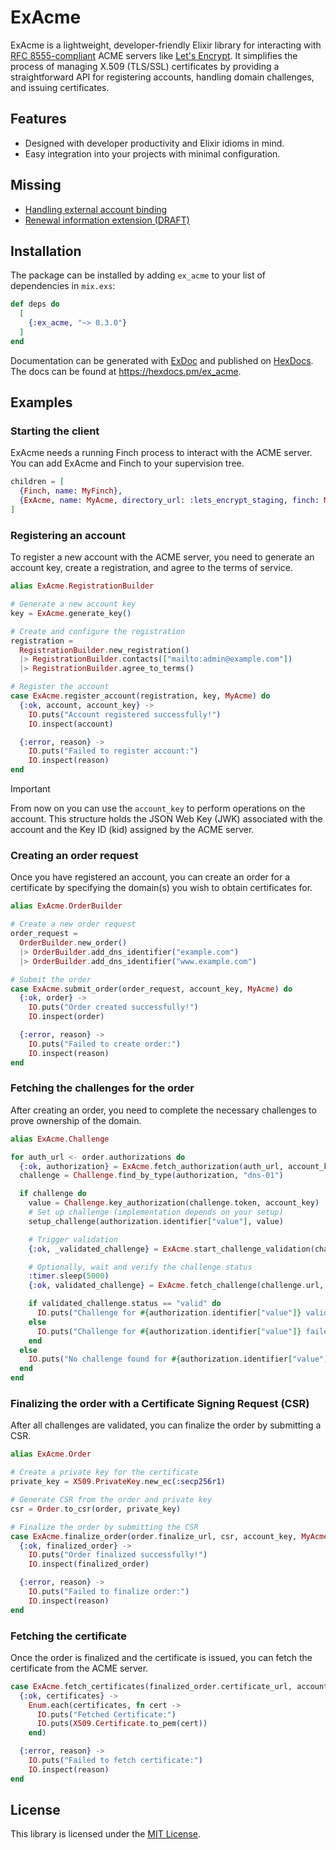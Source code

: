 # ExAcme

ExAcme is a lightweight, developer-friendly Elixir library for interacting with [RFC 8555-compliant](https://tools.ietf.org/html/rfc8555) ACME servers like [Let's Encrypt](https://letsencrypt.org). It simplifies the process of managing X.509 (TLS/SSL) certificates by providing a straightforward API for registering accounts, handling domain challenges, and issuing certificates.

## Features

- Designed with developer productivity and Elixir idioms in mind.
- Easy integration into your projects with minimal configuration.

## Missing

- [Handling external account binding](https://datatracker.ietf.org/doc/html/rfc8555#section-7.3.4)
- [Renewal information extension (DRAFT)](https://datatracker.ietf.org/doc/draft-ietf-acme-ari/)

## Installation

The package can be installed by adding `ex_acme` to your list of dependencies in `mix.exs`:

```elixir
def deps do
  [
    {:ex_acme, "~> 0.3.0"}
  ]
end
```

Documentation can be generated with [ExDoc](https://github.com/elixir-lang/ex_doc) and published on [HexDocs](https://hexdocs.pm). The docs can be found at <https://hexdocs.pm/ex_acme>.

## Examples

### Starting the client

ExAcme needs a running Finch process to interact with the ACME server. You can add ExAcme and Finch to your supervision tree.

```elixir
children = [
  {Finch, name: MyFinch},
  {ExAcme, name: MyAcme, directory_url: :lets_encrypt_staging, finch: MyFinch}
]
```

### Registering an account

To register a new account with the ACME server, you need to generate an account key, create a registration, and agree to the terms of service.

```elixir
alias ExAcme.RegistrationBuilder

# Generate a new account key
key = ExAcme.generate_key()

# Create and configure the registration
registration =
  RegistrationBuilder.new_registration()
  |> RegistrationBuilder.contacts(["mailto:admin@example.com"])
  |> RegistrationBuilder.agree_to_terms()

# Register the account
case ExAcme.register_account(registration, key, MyAcme) do
  {:ok, account, account_key} ->
    IO.puts("Account registered successfully!")
    IO.inspect(account)

  {:error, reason} ->
    IO.puts("Failed to register account:")
    IO.inspect(reason)
end
```

> [!IMPORTANT]
> From now on you can use the `account_key` to perform operations on the account. This structure holds the JSON Web Key (JWK) associated with the account and the Key ID (kid) assigned by the ACME server.

### Creating an order request

Once you have registered an account, you can create an order for a certificate by specifying the domain(s) you wish to obtain certificates for.

```elixir
alias ExAcme.OrderBuilder

# Create a new order request
order_request =
  OrderBuilder.new_order()
  |> OrderBuilder.add_dns_identifier("example.com")
  |> OrderBuilder.add_dns_identifier("www.example.com")

# Submit the order
case ExAcme.submit_order(order_request, account_key, MyAcme) do
  {:ok, order} ->
    IO.puts("Order created successfully!")
    IO.inspect(order)

  {:error, reason} ->
    IO.puts("Failed to create order:")
    IO.inspect(reason)
end
```

### Fetching the challenges for the order

After creating an order, you need to complete the necessary challenges to prove ownership of the domain.

```elixir
alias ExAcme.Challenge

for auth_url <- order.authorizations do
  {:ok, authorization} = ExAcme.fetch_authorization(auth_url, account_key, MyAcme)
  challenge = Challenge.find_by_type(authorization, "dns-01")

  if challenge do
    value = Challenge.key_authorization(challenge.token, account_key)
    # Set up challenge (implementation depends on your setup)
    setup_challenge(authorization.identifier["value"], value)

    # Trigger validation
    {:ok, _validated_challenge} = ExAcme.start_challenge_validation(challenge.url, account_key, MyAcme)

    # Optionally, wait and verify the challenge status
    :timer.sleep(5000)
    {:ok, validated_challenge} = ExAcme.fetch_challenge(challenge.url, account_key, MyAcme)

    if validated_challenge.status == "valid" do
      IO.puts("Challenge for #{authorization.identifier["value"]} validated successfully.")
    else
      IO.puts("Challenge for #{authorization.identifier["value"]} failed.")
    end
  else
    IO.puts("No challenge found for #{authorization.identifier["value"]}.")
  end
end
```

### Finalizing the order with a Certificate Signing Request (CSR)

After all challenges are validated, you can finalize the order by submitting a CSR.

```elixir
alias ExAcme.Order

# Create a private key for the certificate
private_key = X509.PrivateKey.new_ec(:secp256r1)

# Generate CSR from the order and private key
csr = Order.to_csr(order, private_key)

# Finalize the order by submitting the CSR
case ExAcme.finalize_order(order.finalize_url, csr, account_key, MyAcme) do
  {:ok, finalized_order} ->
    IO.puts("Order finalized successfully!")
    IO.inspect(finalized_order)

  {:error, reason} ->
    IO.puts("Failed to finalize order:")
    IO.inspect(reason)
end
```

### Fetching the certificate

Once the order is finalized and the certificate is issued, you can fetch the certificate from the ACME server.

```elixir
case ExAcme.fetch_certificates(finalized_order.certificate_url, account_key, MyAcme) do
  {:ok, certificates} ->
    Enum.each(certificates, fn cert ->
      IO.puts("Fetched Certificate:")
      IO.puts(X509.Certificate.to_pem(cert))
    end)

  {:error, reason} ->
    IO.puts("Failed to fetch certificate:")
    IO.inspect(reason)
end
```

## License

This library is licensed under the [MIT License](https://opensource.org/licenses/MIT).
